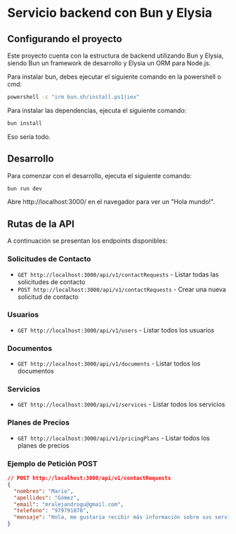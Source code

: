 # Servicio backend con Bun y Elysia

## Configurando el proyecto
Este proyecto cuenta con la estructura de backend utilizando Bun y Elysia, siendo Bun un framework de desarrollo y Elysia un ORM para Node.js.

Para instalar bun, debes ejecutar el siguiente comando en la powershell o cmd:
```bash
powershell -c "irm bun.sh/install.ps1|iex"
```


Para instalar las dependencias, ejecuta el siguiente comando:
```bash
bun install
```
Eso sería todo.

## Desarrollo
Para comenzar con el desarrollo, ejecuta el siguiente comando:
```bash
bun run dev
```
Abre http://localhost:3000/ en el navegador para ver un "Hola mundo!".

## Rutas de la API

A continuación se presentan los endpoints disponibles:

### Solicitudes de Contacto
- `GET http://localhost:3000/api/v1/contactRequests` - Listar todas las solicitudes de contacto
- `POST http://localhost:3000/api/v1/contactRequests` - Crear una nueva solicitud de contacto

### Usuarios
- `GET http://localhost:3000/api/v1/users` - Listar todos los usuarios

### Documentos
- `GET http://localhost:3000/api/v1/documents` - Listar todos los documentos

### Servicios
- `GET http://localhost:3000/api/v1/services` - Listar todos los servicios

### Planes de Precios
- `GET http://localhost:3000/api/v1/pricingPlans` - Listar todos los planes de precios

### Ejemplo de Petición POST

```json
// POST http://localhost:3000/api/v1/contactRequests
{
  "nombres": "Mario",
  "apellidos": "Gómez",
  "email": "mralejandrogu@gmail.com",
  "telefono": "979791878",
  "mensaje": "Hola, me gustaría recibir más información sobre sus servicios."
}


